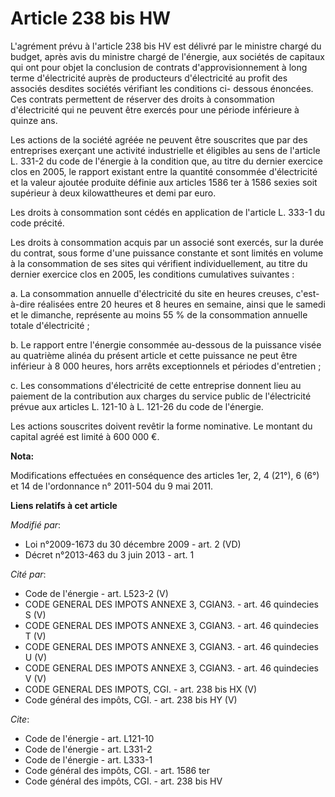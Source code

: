 # Article 238 bis HW

L'agrément prévu à l'article 238 bis HV est délivré par le ministre chargé du budget, après avis du ministre chargé de
l'énergie, aux sociétés de capitaux qui ont pour objet la conclusion de contrats d'approvisionnement à long terme
d'électricité auprès de producteurs d'électricité au profit des associés desdites sociétés vérifiant les conditions ci-
dessous énoncées. Ces contrats permettent de réserver des droits à consommation d'électricité qui ne peuvent être exercés
pour une période inférieure à quinze ans. 

Les actions de la société agréée ne peuvent être souscrites que par des entreprises exerçant une activité industrielle et
éligibles au sens de l'article L. 331-2 du code de l'énergie à la condition que, au titre du dernier exercice clos en 2005,
le rapport existant entre la quantité consommée d'électricité et la valeur ajoutée produite définie aux articles 1586 ter à
1586 sexies soit supérieur à deux kilowattheures et demi par euro. 

Les droits à consommation sont cédés en application de l'article L. 333-1 du code précité. 

Les droits à consommation acquis par un associé sont exercés, sur la durée du contrat, sous forme d'une puissance constante
et sont limités en volume à la consommation de ses sites qui vérifient individuellement, au titre du dernier exercice clos en
2005, les conditions cumulatives suivantes : 

a. La consommation annuelle d'électricité du site en heures creuses, c'est-à-dire réalisées entre 20 heures et 8 heures en
semaine, ainsi que le samedi et le dimanche, représente au moins 55 % de la consommation annuelle totale d'électricité ; 

b. Le rapport entre l'énergie consommée au-dessous de la puissance visée au quatrième alinéa du présent article et cette
puissance ne peut être inférieur à 8 000 heures, hors arrêts exceptionnels et périodes d'entretien ; 

c. Les consommations d'électricité de cette entreprise donnent lieu au paiement de la contribution aux charges du service
public de l'électricité prévue aux articles L. 121-10 à L. 121-26 du code de l'énergie. 

Les actions souscrites doivent revêtir la forme nominative. Le montant du capital agréé est limité à 600 000 €.

**Nota:**

Modifications effectuées en conséquence des articles 1er, 2, 4 (21°), 6 (6°) et 14 de l'ordonnance n° 2011-504 du 9 mai 2011.

**Liens relatifs à cet article**

_Modifié par_:

  - Loi n°2009-1673 du 30 décembre 2009 - art. 2 (VD)
  - Décret n°2013-463 du 3 juin 2013 - art. 1

_Cité par_:

  - Code de l'énergie - art. L523-2 (V)
  - CODE GENERAL DES IMPOTS ANNEXE 3, CGIAN3. - art. 46 quindecies S (V)
  - CODE GENERAL DES IMPOTS ANNEXE 3, CGIAN3. - art. 46 quindecies T (V)
  - CODE GENERAL DES IMPOTS ANNEXE 3, CGIAN3. - art. 46 quindecies U (V)
  - CODE GENERAL DES IMPOTS ANNEXE 3, CGIAN3. - art. 46 quindecies V (V)
  - CODE GENERAL DES IMPOTS, CGI. - art. 238 bis HX (V)
  - Code général des impôts, CGI. - art. 238 bis HY (V)

_Cite_:

  - Code de l'énergie - art. L121-10
  - Code de l'énergie - art. L331-2
  - Code de l'énergie - art. L333-1
  - Code général des impôts, CGI. - art. 1586 ter
  - Code général des impôts, CGI. - art. 238 bis HV
